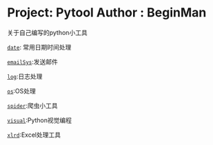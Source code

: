 Project: Pytool
Author  : BeginMan
======

关于自己编写的python小工具

[`date`](https://github.com/BeginMan/pytool/tree/master/date): 常用日期时间处理

[`emailSys`](https://github.com/BeginMan/pytool/tree/master/emailSys):发送邮件

[`log`](https://github.com/BeginMan/pytool/tree/master/log):日志处理

[`os`](https://github.com/BeginMan/pytool/tree/master/os):OS处理

[`spider`](https://github.com/BeginMan/pytool/tree/master/spider):爬虫小工具

[`visual`](https://github.com/BeginMan/pytool/tree/master/visual):Python视觉编程

[`xlrd`](https://github.com/BeginMan/pytool/tree/master/xlrd):Excel处理工具
